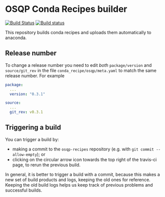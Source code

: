 # OSQP Conda Recipes builder

[![Build Status](https://travis-ci.org/oxfordcontrol/osqp-recipes.svg?branch=master)](https://travis-ci.org/oxfordcontrol/osqp-recipes)
[![Build status](https://ci.appveyor.com/api/projects/status/2a9tm8w94te1u9iy/branch/master?svg=true)](https://ci.appveyor.com/project/bstellato/osqp-recipes/branch/master)

This repository builds conda recipes and uploads them automatically to anaconda.

## Release number

To change a release number you need to edit *both* `package/version` and `source/git_rev` in the file `conda_recipe/osqp/meta.yaml` to match the same release number.
For example

```yaml
package:
  ...
  version: "0.3.1"

source:
  ...
  git_rev: v0.3.1
```


## Triggering a build

You can trigger a build by:

-   making a commit to the `osqp-recipes` repository (e.g. with
    `git commit --allow-empty`); or
-   clicking on the circular arrow icon towards the top right of the
    travis-ci page, to rerun the previous build.

In general, it is better to trigger a build with a commit, because this
makes a new set of build products and logs, keeping the old ones for
reference. Keeping the old build logs helps us keep track of previous
problems and successful builds.
